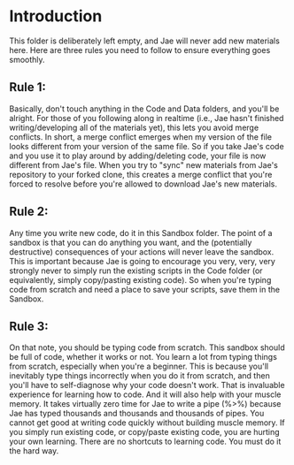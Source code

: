 # Introduction
This folder is deliberately left empty, and Jae will never add new materials here. Here are three rules you need to follow to ensure everything goes smoothly.

## Rule 1:
Basically, don't touch anything in the Code and Data folders, and you'll be alright. For those of you following along in realtime (i.e., Jae hasn't finished writing/developing all of the materials yet), this lets you avoid merge conflicts. In short, a merge conflict emerges when my version of the file looks different from your version of the same file. So if you take Jae's code and you use it to play around by adding/deleting code, your file is now different from Jae's file. When you try to "sync" new materials from Jae's repository to your forked clone, this creates a merge conflict that you're forced to resolve before you're allowed to download Jae's new materials.

## Rule 2:
Any time you write new code, do it in this Sandbox folder. The point of a sandbox is that you can do anything you want, and the (potentially destructive) consequences of your actions will never leave the sandbox. This is important because Jae is going to encourage you very, very, very strongly never to simply run the existing scripts in the Code folder (or equivalently, simply copy/pasting existing code). So when you're typing code from scratch and need a place to save your scripts, save them in the Sandbox.

## Rule 3:
On that note, you should be typing code from scratch. This sandbox should be full of code, whether it works or not. You learn a lot from typing things from scratch, especially when you're a beginner. This is because you'll inevitably type things incorrectly when you do it from scratch, and then you'll have to self-diagnose why your code doesn't work. That is invaluable experience for learning how to code. And it will also help with your muscle memory. It takes virtually zero time for Jae to write a pipe (%>%) because Jae has typed thousands and thousands and thousands of pipes. You cannot get good at writing code quickly without building muscle memory. If you simply run existing code, or copy/paste existing code, you are hurting your own learning. There are no shortcuts to learning code. You must do it the hard way.